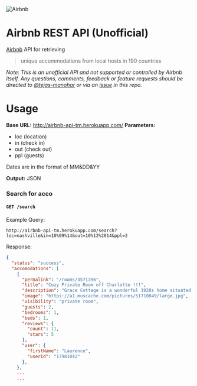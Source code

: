 ![Airbnb](http://www.underconsideration.com/brandnew/archives/airbnb_logo_detail.png "Airbnb")

Airbnb REST API (Unofficial)
============================

[Airbnb](https://www.airbnb.com/) API for retrieving
> unique accommodations from local hosts in 190 countries

*Note: This is an unofficial API and not supported or controlled by Airbnb itself. Any questions, comments, feedback or feature requests should be directed to [@tejas-manohar](https://github.com/tejas-manohar) or via an [issue](https://github.com/tejas-manohar/airbnb/issues/new) in this repo.*

Usage
=====

**Base URL:** http://airbnb-api-tm.herokuapp.com/
**Parameters:**
- loc (location)
- in (check in)
- out (check out)
- ppl (guests)

Dates are in the format of MM&DD&YY

**Output:** JSON

### Search for acco
#### `GET /search`

Example Query:

```
http://airbnb-api-tm.herokuapp.com/search?loc=nashville&in=10%09%14&out=10%12%2014&ppl=2
```

Response:

```json
{
  "status": "success",
  "accomodations": [
    {
      "permalink": "/rooms/3571396",
      "title": "Cozy Private Room off Charlotte !!!",
      "description": "Grace Cottage is a wonderful 1920s home situated in the beautiful town of Washington,     Arkansas.The home comfortably fits four and is located next to Historic Washington State Park. Enjoy a relaxing and restful weekend in the community of Washington.",
      "image": "https://a1.muscache.com/pictures/51710849/large.jpg",
      "visibility": "private room",
      "guests": 2,
      "bedrooms": 1,
      "beds": 1,
      "reviews": {
        "count": 11,
        "stars": 5
      },
      "user": {
        "firstName": "Laurence",
        "userId": "17981042"
      },
    },
    ...
    ...
```
